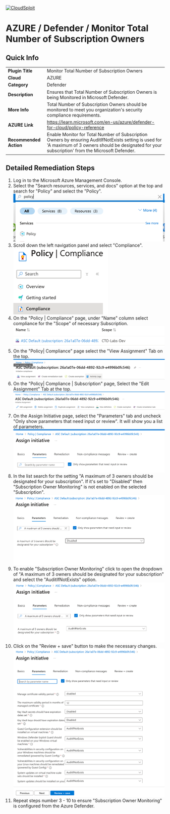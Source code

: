 [![CloudSploit](https://cloudsploit.com/img/logo-new-big-text-100.png "CloudSploit")](https://cloudsploit.com)

# AZURE / Defender / Monitor Total Number of Subscription Owners

## Quick Info

| | |
|-|---------------------------------------------------------------------------------------------------------------------------------------------------|
| **Plugin Title** | Monitor Total Number of Subscription Owners |
| **Cloud** | AZURE |
| **Category** | Defender |
| **Description** | Ensures that Total Number of Subscription Owners is being Monitored in Microsoft Defender. |
| **More Info** | Total Number of Subscription Owners should be monitored to meet you organization's security compliance requirements. |
| **AZURE Link** | https://learn.microsoft.com/en-us/azure/defender-for-cloud/policy-reference |
| **Recommended Action** | Enable Monitor for Total Number of Subscription Owners by ensuring AuditIfNotExists setting is used for 'A maximum of 3 owners should be designated for your subscription' from the Microsoft Defender. |

## Detailed Remediation Steps

1. Log in to the Microsoft Azure Management Console.
2. Select the "Search resources, services, and docs" option at the top and search for "Policy" and select the "Policy". </br> <img src="/resources/azure/defender/monitor-total-number-of-subscription-owners/step2.png"/>
3. Scroll down the left navigation panel and select "Compliance". </br> <img src="/resources/azure/defender/monitor-total-number-of-subscription-owners/step3.png"/>
4. On the "Policy | Compliance" page, under "Name" column select compliance for the "Scope" of necessary Subscription. </br> <img src="/resources/azure/defender/monitor-total-number-of-subscription-owners/step4.png"/>
5. On the "Policy| Compliance" page select the "View Assignment" Tab on the top. </br> <img src="/resources/azure/defender/monitor-total-number-of-subscription-owners/step5.png"/>
6. On the "Policy| Compliance | Subscription" page, Select the "Edit Assignment" Tab at the top. </br> <img src="/resources/azure/defender/monitor-total-number-of-subscription-owners/step6.png"/>
7. On the Assign Initiative page, select the "Parameters" tab and uncheck "Only show parameters that need input or review". It will show you a list of parameters. </br>  <img src="/resources/azure/defender/monitor-total-number-of-subscription-owners/step7.png"/>
8. In the list search for the setting "A maximum of 3 owners should be designated for your subscription". If it's set to "Disabled" then "Subscription Owner Monitoring" is not enabled on the selected "Subscription". </br> <img src="/resources/azure/defender/monitor-total-number-of-subscription-owners/step8.png"/>
9. To enable "Subscription Owner Monitoring" click to open the dropdown of "A maximum of 3 owners should be designated for your subscription" and select the "AuditIfNotExists" option. </br> <img src="/resources/azure/defender/monitor-total-number-of-subscription-owners/step9.png"/>
10. Click on the "Review + save" button to make the necessary changes. </br> <img src="/resources/azure/defender/monitor-total-number-of-subscription-owners/step10.png"/>
11. Repeat steps number 3 - 10 to ensure "Subscription Owner Monitoring" is configured from the Azure Defender. </br>
